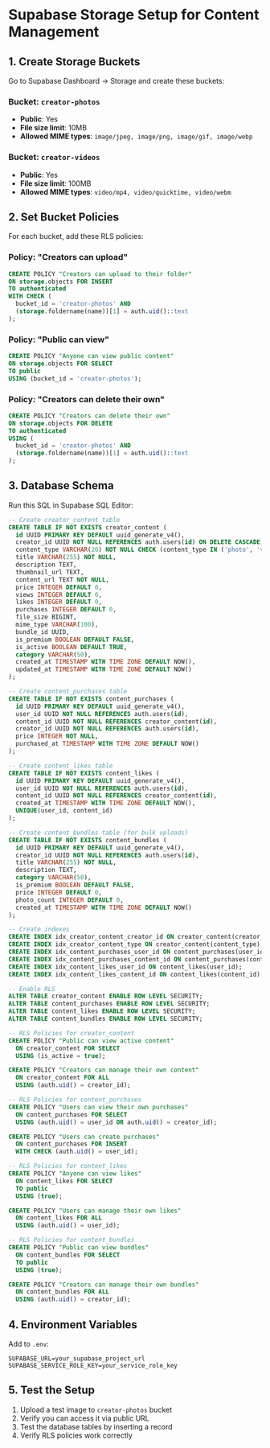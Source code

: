 # Supabase Storage Setup for Content Management

## 1. Create Storage Buckets

Go to Supabase Dashboard → Storage and create these buckets:

### Bucket: `creator-photos`
- **Public**: Yes
- **File size limit**: 10MB
- **Allowed MIME types**: `image/jpeg, image/png, image/gif, image/webp`

### Bucket: `creator-videos`
- **Public**: Yes
- **File size limit**: 100MB
- **Allowed MIME types**: `video/mp4, video/quicktime, video/webm`

## 2. Set Bucket Policies

For each bucket, add these RLS policies:

### Policy: "Creators can upload"
```sql
CREATE POLICY "Creators can upload to their folder"
ON storage.objects FOR INSERT
TO authenticated
WITH CHECK (
  bucket_id = 'creator-photos' AND
  (storage.foldername(name))[1] = auth.uid()::text
);
```

### Policy: "Public can view"
```sql
CREATE POLICY "Anyone can view public content"
ON storage.objects FOR SELECT
TO public
USING (bucket_id = 'creator-photos');
```

### Policy: "Creators can delete their own"
```sql
CREATE POLICY "Creators can delete their own"
ON storage.objects FOR DELETE
TO authenticated
USING (
  bucket_id = 'creator-photos' AND
  (storage.foldername(name))[1] = auth.uid()::text
);
```

## 3. Database Schema

Run this SQL in Supabase SQL Editor:

```sql
-- Create creator_content table
CREATE TABLE IF NOT EXISTS creator_content (
  id UUID PRIMARY KEY DEFAULT uuid_generate_v4(),
  creator_id UUID NOT NULL REFERENCES auth.users(id) ON DELETE CASCADE,
  content_type VARCHAR(20) NOT NULL CHECK (content_type IN ('photo', 'video')),
  title VARCHAR(255) NOT NULL,
  description TEXT,
  thumbnail_url TEXT,
  content_url TEXT NOT NULL,
  price INTEGER DEFAULT 0,
  views INTEGER DEFAULT 0,
  likes INTEGER DEFAULT 0,
  purchases INTEGER DEFAULT 0,
  file_size BIGINT,
  mime_type VARCHAR(100),
  bundle_id UUID,
  is_premium BOOLEAN DEFAULT FALSE,
  is_active BOOLEAN DEFAULT TRUE,
  category VARCHAR(50),
  created_at TIMESTAMP WITH TIME ZONE DEFAULT NOW(),
  updated_at TIMESTAMP WITH TIME ZONE DEFAULT NOW()
);

-- Create content_purchases table
CREATE TABLE IF NOT EXISTS content_purchases (
  id UUID PRIMARY KEY DEFAULT uuid_generate_v4(),
  user_id UUID NOT NULL REFERENCES auth.users(id),
  content_id UUID NOT NULL REFERENCES creator_content(id),
  creator_id UUID NOT NULL REFERENCES auth.users(id),
  price INTEGER NOT NULL,
  purchased_at TIMESTAMP WITH TIME ZONE DEFAULT NOW()
);

-- Create content_likes table
CREATE TABLE IF NOT EXISTS content_likes (
  id UUID PRIMARY KEY DEFAULT uuid_generate_v4(),
  user_id UUID NOT NULL REFERENCES auth.users(id),
  content_id UUID NOT NULL REFERENCES creator_content(id),
  created_at TIMESTAMP WITH TIME ZONE DEFAULT NOW(),
  UNIQUE(user_id, content_id)
);

-- Create content_bundles table (for bulk uploads)
CREATE TABLE IF NOT EXISTS content_bundles (
  id UUID PRIMARY KEY DEFAULT uuid_generate_v4(),
  creator_id UUID NOT NULL REFERENCES auth.users(id),
  title VARCHAR(255) NOT NULL,
  description TEXT,
  category VARCHAR(50),
  is_premium BOOLEAN DEFAULT FALSE,
  price INTEGER DEFAULT 0,
  photo_count INTEGER DEFAULT 0,
  created_at TIMESTAMP WITH TIME ZONE DEFAULT NOW()
);

-- Create indexes
CREATE INDEX idx_creator_content_creator_id ON creator_content(creator_id);
CREATE INDEX idx_creator_content_type ON creator_content(content_type);
CREATE INDEX idx_content_purchases_user_id ON content_purchases(user_id);
CREATE INDEX idx_content_purchases_content_id ON content_purchases(content_id);
CREATE INDEX idx_content_likes_user_id ON content_likes(user_id);
CREATE INDEX idx_content_likes_content_id ON content_likes(content_id);

-- Enable RLS
ALTER TABLE creator_content ENABLE ROW LEVEL SECURITY;
ALTER TABLE content_purchases ENABLE ROW LEVEL SECURITY;
ALTER TABLE content_likes ENABLE ROW LEVEL SECURITY;
ALTER TABLE content_bundles ENABLE ROW LEVEL SECURITY;

-- RLS Policies for creator_content
CREATE POLICY "Public can view active content"
  ON creator_content FOR SELECT
  USING (is_active = true);

CREATE POLICY "Creators can manage their own content"
  ON creator_content FOR ALL
  USING (auth.uid() = creator_id);

-- RLS Policies for content_purchases
CREATE POLICY "Users can view their own purchases"
  ON content_purchases FOR SELECT
  USING (auth.uid() = user_id OR auth.uid() = creator_id);

CREATE POLICY "Users can create purchases"
  ON content_purchases FOR INSERT
  WITH CHECK (auth.uid() = user_id);

-- RLS Policies for content_likes
CREATE POLICY "Anyone can view likes"
  ON content_likes FOR SELECT
  TO public
  USING (true);

CREATE POLICY "Users can manage their own likes"
  ON content_likes FOR ALL
  USING (auth.uid() = user_id);

-- RLS Policies for content_bundles
CREATE POLICY "Public can view bundles"
  ON content_bundles FOR SELECT
  TO public
  USING (true);

CREATE POLICY "Creators can manage their own bundles"
  ON content_bundles FOR ALL
  USING (auth.uid() = creator_id);
```

## 4. Environment Variables

Add to `.env`:
```
SUPABASE_URL=your_supabase_project_url
SUPABASE_SERVICE_ROLE_KEY=your_service_role_key
```

## 5. Test the Setup

1. Upload a test image to `creator-photos` bucket
2. Verify you can access it via public URL
3. Test the database tables by inserting a record
4. Verify RLS policies work correctly
